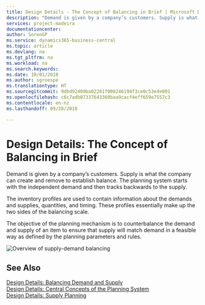```yaml
---
title: Design Details - The Concept of Balancing in Brief | Microsoft Docs
description: "Demand is given by a company’s customers. Supply is what the company can create and remove to establish balance. The planning system starts with the independent demand and then tracks backwards to the supply."
services: project-madeira
documentationcenter: 
author: SorenGP
ms.service: dynamics365-business-central
ms.topic: article
ms.devlang: na
ms.tgt_pltfrm: na
ms.workload: na
ms.search.keywords: 
ms.date: 10/01/2018
ms.author: sgroespe
ms.translationtype: HT
ms.sourcegitcommit: 9dbd92409ba02281f008246194f3ce0c53e4e001
ms.openlocfilehash: c6c7adb07337643360baa9cacf4eff659e7557c3
ms.contentlocale: en-nz
ms.lasthandoff: 09/28/2018

---
```

# <a name="design-details-the-concept-of-balancing-in-brief"></a>Design Details: The Concept of Balancing in Brief
Demand is given by a company’s customers. Supply is what the company can create and remove to establish balance. The planning system starts with the independent demand and then tracks backwards to the supply.  

 The inventory profiles are used to contain information about the demands and supplies, quantities, and timing. These profiles essentially make up the two sides of the balancing scale.  

 The objective of the planning mechanism is to counterbalance the demand and supply of an item to ensure that supply will match demand in a feasible way as defined by the planning parameters and rules.  

 ![Overview of supply-demand balancing](media/nav_app_supply_planning_2_balancing.png "Overview of supply-demand balancing")  

## <a name="see-also"></a>See Also  
 [Design Details: Balancing Demand and Supply](design-details-balancing-demand-and-supply.md)   
 [Design Details: Central Concepts of the Planning System](design-details-central-concepts-of-the-planning-system.md)   
 [Design Details: Supply Planning](design-details-supply-planning.md)

